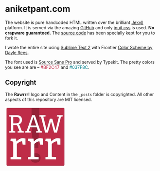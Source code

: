 aniketpant.com
==============

The website is pure handcoded HTML written over the brilliant [Jekyll](https://github.com/mojombo/jekyll) platform. It is served via the amazing [GitHub](https://github.com) and only [inuit.css](https://github.com/csswizardry/inuit.css) is used. **No crapware guaranteed.** The [source code](https://github.com/aniketpant/aniketpant.github.com) has been specially kept for you to fork it.

I wrote the entire site using [Sublime Text 2](http://www.sublimetext.com/2) with Frontier [Color Scheme by Dayle Rees](https://github.com/daylerees/colour-schemes).

The font used is [Source Sans Pro](https://typekit.com/fonts/source-sans-pro) and served by Typekit. The pretty colors you see are are &ndash; <span style="color: #BF2C47">#BF2C47</span> and <span style="color: #037F8C">#037F8C</span>.

## Copyright

The **Rawrrr!** logo and Content in the `_posts` folder is copyrighted. All other aspects of this repository are MIT licensed.

![Rawrrr!](https://github.com/aniketpant/aniketpant.github.com/raw/master/assets/images/logo.jpg)